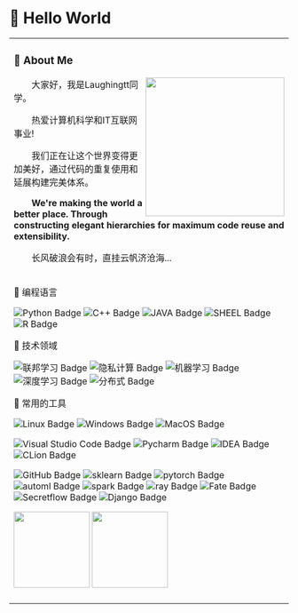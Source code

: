 

#  🙋 Hello World 

<table>
<tr><td>

<!-- About me 关于我 -->
### 🤺 About Me
  
<img align="right" width="250" src="https://cdn.jsdelivr.net/gh/sun0225SUN/sun0225SUN/assets/images/hi.gif" />

<p>&emsp;&emsp;大家好，我是Laughingtt同学。</p>
<p>&emsp;&emsp;热爱计算机科学和IT互联网事业!</p>
<p>&emsp;&emsp;我们正在让这个世界变得更加美好，通过代码的重复使用和延展构建完美体系。</p>
<p><strong>&emsp;&emsp;We're making the world a better place. Through constructing elegant hierarchies for maximum code reuse and extensibility.</strong></p>
<p>&emsp;&emsp;长风破浪会有时，直挂云帆济沧海...</p>

</td></tr>

<tr>
<td>

 
<!--  skill badge 技能徽章 -->
💪 编程语言

![Python Badge](https://img.shields.io/badge/Python-3776AB?logo=python&logoColor=fff&style=flat)
![C++ Badge](https://img.shields.io/badge/C%2B%2B-00599C?logo=cplusplus&logoColor=fff&style=flat)
![JAVA Badge](https://img.shields.io/badge/Java-blue)
![SHEEL Badge](https://img.shields.io/badge/Sheel-blue)
![R Badge](https://img.shields.io/badge/R-276DC3?logo=r&logoColor=fff&style=flat)

  
🧠 技术领域

![联邦学习 Badge](https://img.shields.io/badge/联邦学习-9cf)
![隐私计算 Badge](https://img.shields.io/badge/隐私计算-9cf)
![机器学习 Badge](https://img.shields.io/badge/机器学习-ff69b4)
![深度学习 Badge](https://img.shields.io/badge/深度学习-red)
![分布式 Badge](https://img.shields.io/badge/分布式-ff69b4)

🧰 常用的工具

![Linux Badge](https://img.shields.io/badge/Linux-FCC624?logo=linux&logoColor=000&style=flat)
![Windows Badge](https://img.shields.io/badge/Windows-0078D6?logo=windows&logoColor=fff&style=flat)
![MacOS Badge](https://img.shields.io/badge/MacOS-ff69b4)

![Visual Studio Code Badge](https://img.shields.io/badge/Visual%20Studio%20Code-007ACC?logo=visualstudiocode&logoColor=fff&style=flat)
![Pycharm Badge](https://img.shields.io/badge/Pycharm-9cf)
![IDEA Badge](https://img.shields.io/badge/IDEA-red)
![CLion Badge](https://img.shields.io/badge/CLion-9cf)

![GitHub Badge](https://img.shields.io/badge/GitHub-181717?logo=github&logoColor=fff&style=flat)
![sklearn Badge](https://img.shields.io/badge/sklearn-red)
![pytorch Badge](https://img.shields.io/badge/pytorch-green)
![automl Badge](https://img.shields.io/badge/automl-9cf)
![spark Badge](https://img.shields.io/badge/spark-9cf)
![ray Badge](https://img.shields.io/badge/ray-red)
![Fate Badge](https://img.shields.io/badge/FATE-green)
![Secretflow Badge](https://img.shields.io/badge/Secretflow-yellow)
![Django Badge](https://img.shields.io/badge/Django-092E20?logo=django&logoColor=fff&style=flat)

 

  
<!-- GitHub 数据统计 -->
<img height="137px" src="https://github-readme-stats-git-masterrstaa-rickstaa.vercel.app/api?username=Laughingtt&hide_title=true&hide_border=true&show_icons=trueline_height=21&text_color=000&icon_color=000&bg_color=0,ea6161,ffc64d,fffc4d,52fa5a&theme=graywhite" />
<img height="137px" src="https://github-readme-stats-git-masterrstaa-rickstaa.vercel.app/api/top-langs/?username=Laughingtt&hide_title=true&hide_border=true&layout=compact&langs_count=6&text_color=000&icon_color=fff&bg_color=0,52fa5a,4dfcff,c64dff&theme=graywhite" /><br><br>

